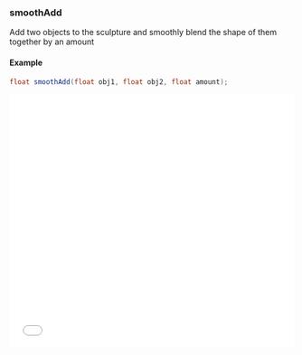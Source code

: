 ### smoothAdd

Add two objects to the sculpture and smoothly blend the shape of them together by an amount

#### Example
```glsl
float smoothAdd(float obj1, float obj2, float amount);
```
<iframe width="100%" height="450px" src="/sculpture/-LMjM7k1N6SLJKFu_7UR?example=true&embed=true" frameborder="0"></iframe>
